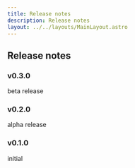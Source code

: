```yaml
---
title: Release notes
description: Release notes
layout: ../../layouts/MainLayout.astro
---
```


## Release notes

### v0.3.0

 beta release

### v0.2.0

 alpha release

### v0.1.0

 initial

